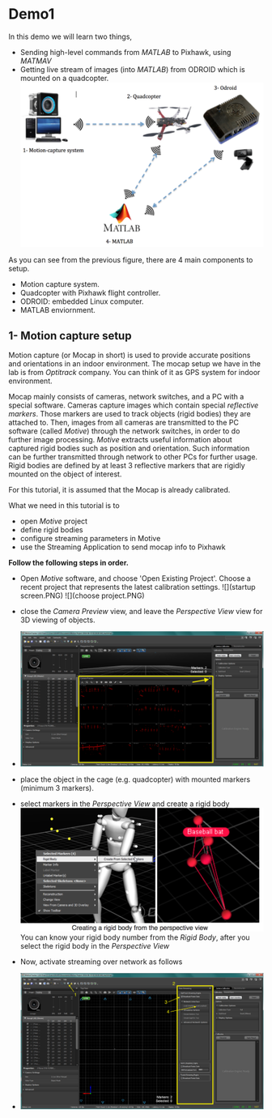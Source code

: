 # Demo1
In this demo we will learn two things,
* Sending high-level commands  from *MATLAB* to Pixhawk, using *MATMAV*
* Getting live stream of images (into *MATLAB*) from ODROID which is mounted on a quadcopter.
![](demo1.png)

As you can see from the previous figure, there are 4 main components to setup.
* Motion capture system.
* Quadcopter with Pixhawk flight controller.
* ODROID: embedded Linux computer.
* MATLAB enviornment.

## 1- Motion capture setup
Motion capture (or Mocap in short) is used to provide accurate positions and orientations in an indoor environment. The mocap setup we have in the lab is from *Optitrack* company. You can think of it as GPS system for indoor environment. 

Mocap mainly consists of cameras, network switches, and a PC with a special software. Cameras capture images which contain special *reflective markers*. Those markers are used to track objects (rigid bodies) they are attached to. Then, images from all cameras are transmitted to the PC software (called *Motive*) through the network switches, in order to do further image processing. *Motive* extracts useful information about captured rigid bodies such as position and orientation. Such information can be further transmitted through network to other PCs for further usage. Rigid bodies are defined by at least 3 reflective markers that are rigidly mounted on the object of interest.

For this tutorial, it is assumed that the Mocap is already calibrated.

What we need in this tutorial is to
* open *Motive* project
* define rigid bodies
* configure streaming parameters in Motive
* use the Streaming Application to send mocap info to Pixhawk


**Follow the following steps in order.**

* Open *Motive* software, and choose 'Open Existing Project'. Choose a recent project that represents the latest calibration settings.
![](startup screen.PNG)
![](choose project.PNG)

* close the *Camera Preview* view, and leave the *Perspective View* view for 3D viewing of objects.
* ![](motive1.PNG)
* place the object in the cage (e.g. quadcopter) with mounted markers (minimum 3 markers).
* select markers in the *Perspective View* and create a rigid body
![](createRigidbody.png)
You can know your rigid body number from the *Rigid Body*, after you select the rigid body in the *Perspective View*

* Now, activate streaming over network as follows
* ![](motiveStreamTab.PNG)